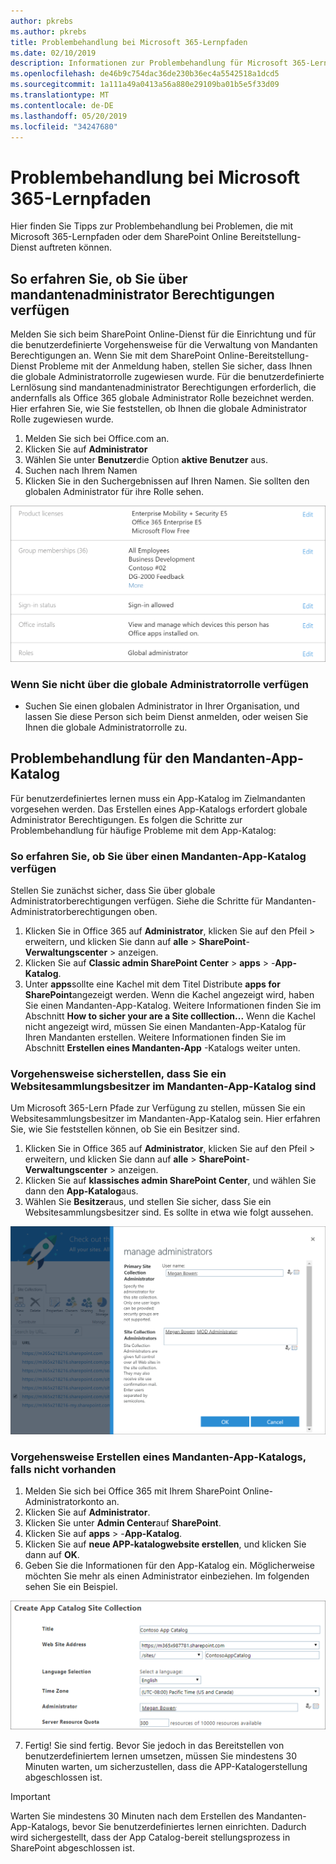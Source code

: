 ```yaml
---
author: pkrebs
ms.author: pkrebs
title: Problembehandlung bei Microsoft 365-Lernpfaden
ms.date: 02/10/2019
description: Informationen zur Problembehandlung für Microsoft 365-Lern Pfade
ms.openlocfilehash: de46b9c754dac36de230b36ec4a5542518a1dcd5
ms.sourcegitcommit: 1a111a49a0413a56a880e29109ba01b5e5f33d09
ms.translationtype: MT
ms.contentlocale: de-DE
ms.lasthandoff: 05/20/2019
ms.locfileid: "34247680"
---
```

# <a name="troubleshoot-microsoft-365-learning-pathways"></a>Problembehandlung bei Microsoft 365-Lernpfaden

Hier finden Sie Tipps zur Problembehandlung bei Problemen, die mit Microsoft 365-Lernpfaden oder dem SharePoint Online Bereitstellung-Dienst auftreten können.

## <a name="how-to-know-if-you-have-tenant-admin-permissions"></a>So erfahren Sie, ob Sie über mandantenadministrator Berechtigungen verfügen

Melden Sie sich beim SharePoint Online-Dienst für die Einrichtung und für die benutzerdefinierte Vorgehensweise für die Verwaltung von Mandanten Berechtigungen an. Wenn Sie mit dem SharePoint Online-Bereitstellung-Dienst Probleme mit der Anmeldung haben, stellen Sie sicher, dass Ihnen die globale Administratorrolle zugewiesen wurde. Für die benutzerdefinierte Lernlösung sind mandantenadministrator Berechtigungen erforderlich, die andernfalls als Office 365 globale Administrator Rolle bezeichnet werden. Hier erfahren Sie, wie Sie feststellen, ob Ihnen die globale Administrator Rolle zugewiesen wurde.

1.  Melden Sie sich bei Office.com an.
2.  Klicken Sie auf **Administrator**
3.  Wählen Sie unter **Benutzer**die Option **aktive Benutzer** aus.
4.  Suchen nach Ihrem Namen
5.  Klicken Sie in den Suchergebnissen auf Ihren Namen. Sie sollten den globalen Administrator für ihre Rolle sehen.

![CG-globaladminrole. png](media/cg-globaladminrole.png)

### <a name="if-you-dont-have-the-global-administrator-role"></a>Wenn Sie nicht über die globale Administratorrolle verfügen
- Suchen Sie einen globalen Administrator in Ihrer Organisation, und lassen Sie diese Person sich beim Dienst anmelden, oder weisen Sie Ihnen die globale Administratorrolle zu.

## <a name="tenant-app-catalog-troubleshooting"></a>Problembehandlung für den Mandanten-App-Katalog
Für benutzerdefiniertes lernen muss ein App-Katalog im Zielmandanten vorgesehen werden. Das Erstellen eines App-Katalogs erfordert globale Administrator Berechtigungen. Es folgen die Schritte zur Problembehandlung für häufige Probleme mit dem App-Katalog:

### <a name="how-to-know-if-you-have-a-tenant-app-catalog"></a>So erfahren Sie, ob Sie über einen Mandanten-App-Katalog verfügen 
Stellen Sie zunächst sicher, dass Sie über globale Administratorberechtigungen verfügen. Siehe die Schritte für Mandanten-Administratorberechtigungen oben.

1. Klicken Sie in Office 365 auf **Administrator**, klicken Sie auf den Pfeil > erweitern, und klicken Sie dann auf **alle** > **SharePoint**-**Verwaltungscenter** > anzeigen.
2. Klicken Sie auf **Classic admin SharePoint Center** > **apps** > -**App-Katalog**.
3. Unter **apps**sollte eine Kachel mit dem Titel Distribute **apps for SharePoint**angezeigt werden. Wenn die Kachel angezeigt wird, haben Sie einen Mandanten-App-Katalog. Weitere Informationen finden Sie im Abschnitt **How to sicher your are a Site colllection...** Wenn die Kachel nicht angezeigt wird, müssen Sie einen Mandanten-App-Katalog für Ihren Mandanten erstellen. Weitere Informationen finden Sie im Abschnitt **Erstellen eines Mandanten-App** -Katalogs weiter unten.

### <a name="how-to-ensure-you-are-a-site-collection-owner-on-the-tenant-app-catalog"></a>Vorgehensweise sicherstellen, dass Sie ein Websitesammlungsbesitzer im Mandanten-App-Katalog sind 
Um Microsoft 365-Lern Pfade zur Verfügung zu stellen, müssen Sie ein Websitesammlungsbesitzer im Mandanten-App-Katalog sein. Hier erfahren Sie, wie Sie feststellen können, ob Sie ein Besitzer sind.

1. Klicken Sie in Office 365 auf **Administrator**, klicken Sie auf den Pfeil > erweitern, und klicken Sie dann auf **alle** > **SharePoint**-**Verwaltungscenter** > anzeigen.
2. Klicken Sie auf **klassisches admin SharePoint Center**, und wählen Sie dann den **App-Katalog**aus.
3. Wählen Sie **Besitzer**aus, und stellen Sie sicher, dass Sie ein Websitesammlungsbesitzer sind. Es sollte in etwa wie folgt aussehen.
 
![CG-sitecollectionowner. png](media/cg-sitecollectionowner.png)

### <a name="how-to-create-a-tenant-app-catalog-if-one-doesnt-exists"></a>Vorgehensweise Erstellen eines Mandanten-App-Katalogs, falls nicht vorhanden 
1. Melden Sie sich bei Office 365 mit Ihrem SharePoint Online-Administratorkonto an.
2. Klicken Sie auf **Administrator**.
3. Klicken Sie unter **Admin Center**auf **SharePoint**. 
4. Klicken Sie auf **apps** > -**App-Katalog**.
5. Klicken Sie auf **neue APP-katalogwebsite erstellen**, und klicken Sie dann auf **OK**. 
6.  Geben Sie die Informationen für den App-Katalog ein. Möglicherweise möchten Sie mehr als einen Administrator einbeziehen. Im folgenden sehen Sie ein Beispiel.  

![CG-appcatalogfinish. png](media/cg-appcatalogfinish.png)

7.  Fertig! Sie sind fertig. Bevor Sie jedoch in das Bereitstellen von benutzerdefiniertem lernen umsetzen, müssen Sie mindestens 30 Minuten warten, um sicherzustellen, dass die APP-Katalogerstellung abgeschlossen ist. 

> [!IMPORTANT]
> Warten Sie mindestens 30 Minuten nach dem Erstellen des Mandanten-App-Katalogs, bevor Sie benutzerdefiniertes lernen einrichten. Dadurch wird sichergestellt, dass der App Catalog-bereit stellungsprozess in SharePoint abgeschlossen ist. 